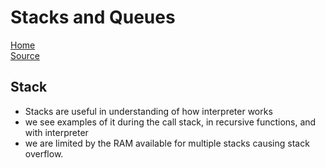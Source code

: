 # Stacks and Queues
[Home](../README.md)  
[Source](https://codefellows.github.io/common_curriculum/data_structures_and_algorithms/Code_401/class-10/resources/stacks_and_queues.html)  

## Stack
* Stacks are useful in understanding  of how interpreter works 
* we see examples of it during the call stack, in recursive functions, and with interpreter
* we are limited by the RAM available for multiple stacks causing stack overflow.
